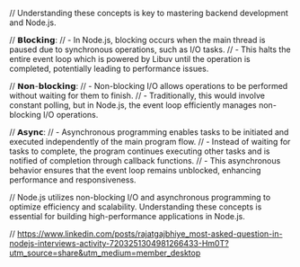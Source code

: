 // Understanding these concepts is key to mastering backend development and Node.js.

// 𝗕𝗹𝗼𝗰𝗸𝗶𝗻𝗴:
//  - In Node.js, blocking occurs when the main thread is paused due to synchronous operations, such as I/O tasks.
//  - This halts the entire event loop which is powered by Libuv until the operation is completed, potentially leading to performance issues.

// 𝗡𝗼𝗻-𝗯𝗹𝗼𝗰𝗸𝗶𝗻𝗴:
//  - Non-blocking I/O allows operations to be performed without waiting for them to finish.
//  - Traditionally, this would involve constant polling, but in Node.js, the event loop efficiently manages non-blocking I/O operations.

// 𝗔𝘀𝘆𝗻𝗰:
//  - Asynchronous programming enables tasks to be initiated and executed independently of the main program flow.
//  - Instead of waiting for tasks to complete, the program continues executing other tasks and is notified of completion through callback functions.
//  - This asynchronous behavior ensures that the event loop remains unblocked, enhancing performance and responsiveness.


// Node.js utilizes non-blocking I/O and asynchronous programming to optimize efficiency and scalability. Understanding these concepts is essential for building high-performance applications in Node.js.


// https://www.linkedin.com/posts/rajatgajbhiye_most-asked-question-in-nodejs-interviews-activity-7203251304981266433-Hm0T?utm_source=share&utm_medium=member_desktop